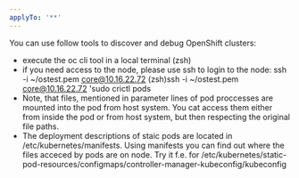 ```yaml
---
applyTo: '**'
---
```

You can use follow tools to discover and debug OpenShift clusters:
- execute the oc cli tool in a local terminal (zsh)
- if you need access to the node, please use ssh to login to the node: ssh -i ~/ostest.pem core@10.16.22.72  <command> (zsh)ssh -i ~/ostest.pem core@10.16.22.72 'sudo crictl pods
- Note, that files, mentioned in parameter lines of pod proccesses are mounted into the pod from host system. You cat access them either from inside the pod or from host system, but then respecting the original file paths.
- The deployment descriptions of staic pods are located in /etc/kubernetes/manifests. Using manifests you can find out where the files acceced by pods are on node. Try it f.e. for /etc/kubernetes/static-pod-resources/configmaps/controller-manager-kubeconfig/kubeconfig